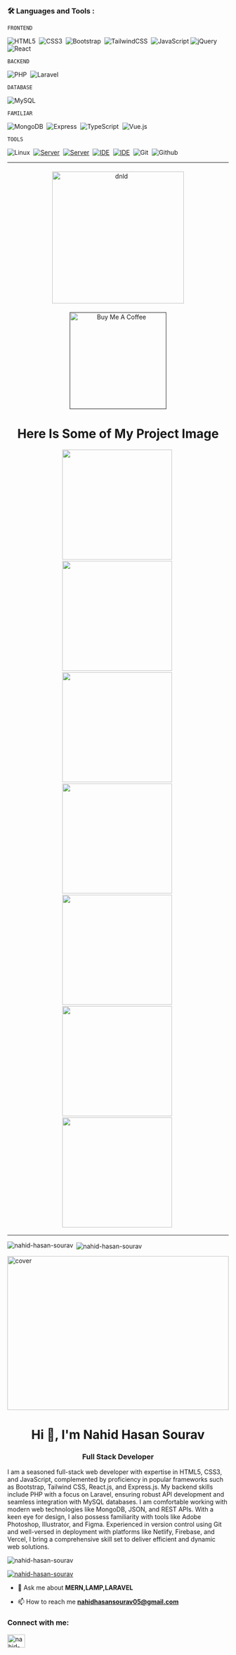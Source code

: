 ### :hammer_and_wrench: Languages and Tools :
<div>

  `FRONTEND`
 
<img alt="HTML5" src="https://img.shields.io/badge/html5-%23E34F26.svg?style=for-the-badge&logo=html5&logoColor=white" title="HTML5"/>&nbsp;
<img alt="CSS3" src="https://img.shields.io/badge/css3-%231572B6.svg?style=for-the-badge&logo=css3&logoColor=white" title="CSS3"/>&nbsp;
<img alt="Bootstrap" src="https://img.shields.io/badge/bootstrap-%23563D7C.svg?style=for-the-badge&logo=bootstrap&logoColor=white" title="BOOTSTARP"/>&nbsp;
<img alt="TailwindCSS" src="https://img.shields.io/badge/tailwindcss-%2338B2AC.svg?style=for-the-badge&logo=tailwind-css&logoColor=white"  title="Tailwind Css"/>&nbsp;
<img alt="JavaScript" src="https://img.shields.io/badge/javascript-%23323330.svg?style=for-the-badge&logo=javascript&logoColor=%23F7DF1E" title="JavaScript"/>
<img src="https://img.shields.io/badge/jQuery-0769AD.svg?style=for-the-badge&logo=jQuery&logoColor=white" title="jQuery" alt="jQuery"/>&nbsp;
<img alt="React" src="https://img.shields.io/badge/react-%2320232a.svg?style=for-the-badge&logo=react&logoColor=%2361DAFB" title="React"/>&nbsp;

  `BACKEND`
 
<img alt="PHP" src="https://img.shields.io/badge/php-%23777BB4.svg?style=for-the-badge&logo=php&logoColor=white" title="PHP"/>&nbsp;
<img alt="Laravel" src="https://img.shields.io/badge/laravel-%23FF2D20.svg?style=for-the-badge&logo=laravel&logoColor=white" title="LARAVEL"/>&nbsp;

  `DATABASE`
 
<img alt="MySQL" src="https://img.shields.io/badge/mysql-%2300f.svg?style=for-the-badge&logo=mysql&logoColor=white" title="MY SQL"/>&nbsp;
 
`FAMILIAR `

<img alt="MongoDB" src ="https://img.shields.io/badge/MongoDB-%234ea94b.svg?style=for-the-badge&logo=mongodb&logoColor=white" title="Mongo DB"/>&nbsp;
<img src="https://img.shields.io/badge/Express-000000.svg?style=for-the-badge&logo=Express&logoColor=white" title="Express" alt="Express"/>&nbsp;
<img alt="TypeScript" src="https://img.shields.io/badge/typescript-%23007ACC.svg?style=for-the-badge&logo=typescript&logoColor=white"/>&nbsp;
<img alt="Vue.js" src="https://img.shields.io/badge/vuejs-%2335495e.svg?style=for-the-badge&logo=vue-dot-js&logoColor=%234FC08D"/>&nbsp;
   
  `TOOLS`
 
  <img alt="Linux" src="https://img.shields.io/badge/Linux-FCC624?style=for-the-badge&logo=linux&logoColor=black">&nbsp;
  [![Server](https://img.shields.io/badge/Server-Laragon-ff69b4?logo=laragon)](https://laragon.org/)&nbsp;
  [![Server](https://img.shields.io/badge/Server-XAMPP-blue?logo=xampp)](https://www.apachefriends.org/index.html)&nbsp;
  [![IDE](https://img.shields.io/badge/IDE-PHPStorm-blue?logo=phpstorm)](https://www.jetbrains.com/phpstorm/)&nbsp;
  [![IDE](https://img.shields.io/badge/IDE-Visual%20Studio%20Code-blue?logo=visual-studio-code)](https://code.visualstudio.com/)&nbsp;
  <img src="https://img.shields.io/badge/Git-F05032.svg?style=for-the-badge&logo=Git&logoColor=white" title="Git" alt="Git" />&nbsp;
  <img src="https://img.shields.io/badge/GitHub-181717.svg?style=for-the-badge&logo=GitHub&logoColor=white" title="Github" alt="Github" />&nbsp;
 

</div>
<hr>

<div style="text-align: center;>
<a href="https://drive.google.com/file/d/1i-h1LbFfnMgMk3GhFGzP2ipwkGU4JnxL/view?usp=share_link" style="text-decoration: none"  target="_blank">
 <img src="https://i.ibb.co/SrqYy2L/btn.png" style="display:block;margin-top:20px;margin-left:auto;margin-right:auto;width:300px;max-width:80%;height:auto;" alt="dnld" border="0">
  </a> <a href="" target="" style="text-decoration: none"><img src="https://miro.medium.com/v2/resize:fit:1400/1*VJdus0nKuy1uNoByh5BN3w.png" alt="Buy Me A Coffee" style="display:block;margin-top:20px;margin-left:auto;margin-right:auto;width:220px;max-width:80%;height:auto;" ></a>
  <h1>Here Is Some of My Project Image</h1>
  <div>
	<div>
  	<img src="https://i.ibb.co/HnF8N28/work-sample.jpg" width="250px" height="250px">&nbsp;
  	<img src="https://i.ibb.co/yPjpd56/learning-platform.png" width="250px" height="250px">&nbsp;
  	<img src="https://i.ibb.co/KXZwrQC/login.jpg" width="250px" height="250px">&nbsp;
  	<img src="https://i.ibb.co/4Jpmf4P/image-gallery.png" width="250px" height="250px">&nbsp;
  	<img src="https://i.ibb.co/TWJyNrM/furniture.png" width="250px" height="250px">&nbsp;
  	<img src="https://i.ibb.co/2yjG6c3/flytographer.png" width="250px" height="250px">&nbsp;
  	<img src="https://i.ibb.co/9HVQQ7j/chaka.png" width="250px" height="250px">&nbsp;
	</div>
  </div>
</div>

<hr>

<p><img align="left" src="https://github-readme-stats.vercel.app/api/top-langs?username=nahid-hasan-sourav&show_icons=true&locale=en&layout=compact" alt="nahid-hasan-sourav" /></p>

<p>&nbsp;<img align="center" src="https://github-readme-stats.vercel.app/api?username=nahid-hasan-sourav&show_icons=true&locale=en" alt="nahid-hasan-sourav" /></p>



<div style="position: relative;">
  <img alt="cover" src="https://drive.google.com/uc?id=1OfI9e5tcAgGPpoJMqgRQqQnGIvINl_bW" style="width: 100%; height: 350px; object-fit: cover;">
<!--   <h1 style="position: absolute; top: 50%; left: 50%; transform: translate(-50%, -50%); color: white; font-size: 3em; text-shadow: 2px 2px 4px rgba(0, 0, 0, 0.5);">Hi 👋, I'm Nahid Hasan Sourav</h1> -->
</div>


<h1 align="center">Hi 👋, I'm Nahid Hasan Sourav</h1>
<h3 align="center">Full Stack Developer</h3>
<p>I am a seasoned full-stack web developer with expertise in HTML5, CSS3, and JavaScript, complemented by proficiency in popular frameworks such as Bootstrap, Tailwind CSS, React.js, and Express.js. My backend skills include PHP with a focus on Laravel, ensuring robust API development and seamless integration with MySQL databases. I am comfortable working with modern web technologies like MongoDB, JSON, and REST APIs. With a keen eye for design, I also possess familiarity with tools like Adobe Photoshop, Illustrator, and Figma. Experienced in version control using Git and well-versed in deployment with platforms like Netlify, Firebase, and Vercel, I bring a comprehensive skill set to deliver efficient and dynamic web solutions.</p>
<!-- <img align="right" alt="coding" width="400" src="https://cdn1.vectorstock.com/i/1000x1000/47/90/cartoon-programmer-writes-code-workspace-concept-vector-20874790.jpg](https://designtemlate.s3.us-west-1.wasabisys.com/tue-jan-10-2023-4-03-pm51985.webp"> -->


<p align="left"> <img src="https://komarev.com/ghpvc/?username=nahid-hasan-sourav&label=Profile%20views&color=0e75b6&style=flat" alt="nahid-hasan-sourav" /> </p>

<p align="left"> <a href="https://github.com/ryo-ma/github-profile-trophy"><img src="https://github-profile-trophy.vercel.app/?username=nahid-hasan-sourav" alt="nahid-hasan-sourav" /></a> </p>

- 💬 Ask me about **MERN,LAMP,LARAVEL**

- 📫 How to reach me **nahidhasansourav05@gmail.com**

<h3 align="left">Connect with me:</h3>
<p align="left">
<a href="https://linkedin.com/in/nahid-hasan-sourav" target="blank"><img align="center" src="https://raw.githubusercontent.com/rahuldkjain/github-profile-readme-generator/master/src/images/icons/Social/linked-in-alt.svg" alt="nahid-hasan-sourav" height="30" width="40" /></a>
</p>
